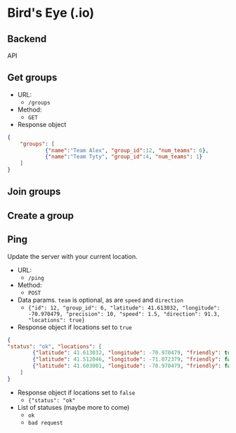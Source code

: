 # Bird's Eye (.io)
## Backend


API

## Get groups
- URL:
	- `/groups`
- Method:
	- `GET`
- Response object
```json
{
	"groups": [
			{"name":"Team Alex", "group_id":12, "num_teams": 6},
			{"name":"Team Tyty", "group_id":4, "num_teams": 1}
	]
}
```

## Join groups

## Create a group

## Ping

Update the server with your current location.

- URL:
	- `/ping`
- Method:
	- `POST`
- Data params. `team` is optional, as are `speed` and `direction`
	- `{"id": 12, "group_id": 6, "latitude": 41.613032, "longitude": -70.970479, "precision": 10, "speed": 1.5, "direction": 91.3, "locations": true}`
- Response object if locations set to `true`
```json
{
"status": "ok", "locations": [
		{"latitude": 41.613032, "longitude": -70.970479, "friendly": true},
		{"latitude": 41.512046, "longitude": -71.072379, "friendly": false},
		{"latitude": 41.603001, "longitude": -70.970479, "friendly": false}
	]
}
```
- Response object if locations set to `false`
	- `{"status": "ok"`
- List of statuses (maybe more to come)
	- `ok`
	- `bad request`

